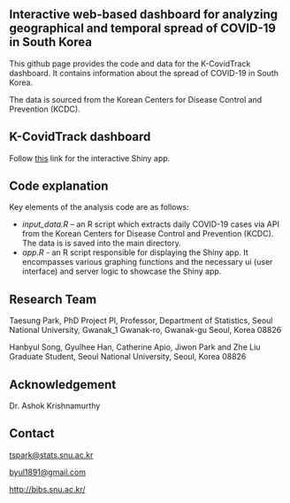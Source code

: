 ## Interactive web-based dashboard for analyzing geographical and temporal spread of COVID-19 in South Korea

This github page provides the code and data for the K-CovidTrack dashboard. It contains information about the spread of COVID-19 in South Korea. 

The data is sourced from the Korean Centers for Disease Control and Prevention (KCDC).


## K-CovidTrack dashboard

Follow [this](https://covidtrack.shinyapps.io/kcovidtrack/) link for the interactive Shiny app. 


## Code explanation

Key elements of the analysis code are as follows:
- *input_data.R* – an R script which extracts daily COVID-19 cases via API from the Korean Centers for Disease Control and Prevention (KCDC). The data is is saved into the main directory.
- *app.R* - an R script responsible for displaying the Shiny app. It encompasses various graphing functions and the necessary ui (user interface) and server logic to showcase the Shiny app.


## Research Team

Taesung Park, PhD
Project PI,
Professor, Department of Statistics,
Seoul National University,
Gwanak_1 Gwanak-ro, Gwanak-gu
Seoul, Korea 08826

Hanbyul Song, Gyulhee Han, Catherine Apio, Jiwon Park and Zhe Liu
Graduate Student, Seoul National University, Seoul, Korea 08826


## Acknowledgement

Dr. Ashok Krishnamurthy


## Contact

tspark@stats.snu.ac.kr

byul1891@gmail.com

http://bibs.snu.ac.kr/
